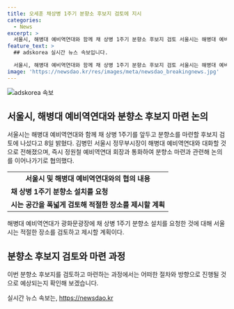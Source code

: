 ```yaml
---
title: 오세훈 채상병 1주기 분향소 후보지 검토에 지시
categories:
  - News
excerpt: >
  서울시, 해병대 예비역연대와 함께 채 상병 1주기 분향소 후보지 검토 서울시는 해병대 예비역연대와 채 상병 1주기를 맞아 분향소를 마련하기 위해 후보지 검토에 나섰다고 8일 발표했다. 김병민 정무부시장은 신속한 분향소 부지 마련을 위해 예비역연대와 대화하며, 적절한 장소를 제시할 계획이라고 밝혔다. 이에 사람들은 분향소 마련에 대한 시의 노력에 주목할 것으로 예상된다.
feature_text: >
  ## adskorea 실시간 뉴스 속보입니다.

  서울시, 해병대 예비역연대와 함께 채 상병 1주기 분향소 후보지 검토 서울시는 해병대 예비역연대와 채 상병 1주기를 맞아 분향소를 마련하기 위해 후보지 검토에 나섰다고 8일 발표했다. 김병민 정무부시장은 신속한 분향소 부지 마련을 위해 예비역연대와 대화하며, 적절한 장소를 제시할 계획이라고 밝혔다. 이에 사람들은 분향소 마련에 대한 시의 노력에 주목할 것으로 예상된다.
image: 'https://newsdao.kr/res/images/meta/newsdao_breakingnews.jpg'
---
```


<p><img src="https://newsdao.kr/res/images/meta/newsdao_breakingnews.jpg" alt="adskorea 속보" /></p>

<h2 data-ke-size="size26">서울시, 해병대 예비역연대와 분향소 후보지 마련 논의</h2>

<p data-ke-size="size16">서울시는 해병대 예비역연대와 함께 채 상병 1주기를 앞두고 분향소를 마련할 후보지 검토에 나섰다고 8일 밝혔다. 김병민 서울시 정무부시장이 해병대 예비역연대와 대화할 것으로 전해졌으며, 즉시 정원철 예비역연대 회장과 통화하여 분향소 마련과 관련해 논의를 이어나가기로 협의했다.</p>

<table>
    <tr>
        <td style="text-align: center; height: 17px;"><b>서울시 및 해병대 예비역연대와의 협의 내용</b></td>
    </tr>
    <tr>
        <td><b>채 상병 1주기 분향소 설치를 요청</b></td>
    </tr>
    <tr>
        <td><b>시는 공간을 폭넓게 검토해 적절한 장소를 제시할 계획</b></td>
    </tr>
</table>

<p data-ke-size="size16">해병대 예비역연대가 광화문광장에 채 상병 1주기 분향소 설치를 요청한 것에 대해 서울시는 적절한 장소를 검토하고 제시할 계획이다.</p>

<h2 data-ke-size="size26">분향소 후보지 검토와 마련 과정</h2>

<p data-ke-size="size16">이번 분향소 후보지를 검토하고 마련하는 과정에서는 어떠한 절차와 방향으로 진행될 것으로 예상되는지 확인해 보겠습니다.</p>
실시간 뉴스 속보는, <a href="https://newsdao.kr" rel="dofollow">https://newsdao.kr</a>


